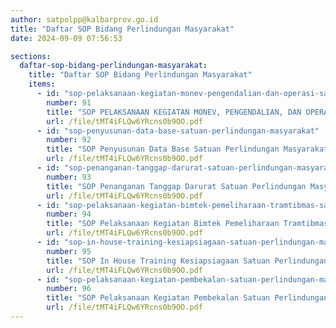 ```yaml
---
author: satpolpp@kalbarprov.go.id
title: "Daftar SOP Bidang Perlindungan Masyarakat"
date: 2024-09-09 07:56:53

sections:
  daftar-sop-bidang-perlindungan-masyarakat:
    title: "Daftar SOP Bidang Perlindungan Masyarakat"
    items:
      - id: "sop-pelaksanaan-kegiatan-monev-pengendalian-dan-operasi-satuan-perlindungan-m"
        number: 91
        title: "SOP PELAKSANAAN KEGIATAN MONEV, PENGENDALIAN, DAN OPERASI SATUAN PERLINDUNGAN M"
        url: /file/tMT4iFLQw6YRcns0b9OO.pdf
      - id: "sop-penyusunan-data-base-satuan-perlindungan-masyarakat"
        number: 92
        title: "SOP Penyusunan Data Base Satuan Perlindungan Masyarakat"
        url: /file/tMT4iFLQw6YRcns0b9OO.pdf
      - id: "sop-penanganan-tanggap-darurat-satuan-perlindungan-masyarakat"
        number: 93
        title: "SOP Penanganan Tanggap Darurat Satuan Perlindungan Masyarakat"
        url: /file/tMT4iFLQw6YRcns0b9OO.pdf
      - id: "sop-pelaksanaan-kegiatan-bimtek-pemeliharaan-tramtibmas-satuan-perlindungan-masyarakat"
        number: 94
        title: "SOP Pelaksanaan Kegiatan Bimtek Pemeliharaan Tramtibmas Satuan Perlindungan Masyarakat"
        url: /file/tMT4iFLQw6YRcns0b9OO.pdf
      - id: "sop-in-house-training-kesiapsiagaan-satuan-perlindungan-masyarakat"
        number: 95
        title: "SOP In House Training Kesiapsiagaan Satuan Perlindungan Masyarakat"
        url: /file/tMT4iFLQw6YRcns0b9OO.pdf
      - id: "sop-pelaksanaan-kegiatan-pembekalan-satuan-perlindungan-masyarakat"
        number: 96
        title: "SOP Pelaksanaan Kegiatan Pembekalan Satuan Perlindungan Masyarakat"
        url: /file/tMT4iFLQw6YRcns0b9OO.pdf
---
```

